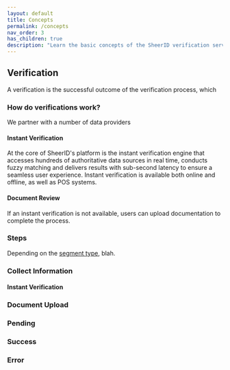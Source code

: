 ```yaml
---
layout: default
title: Concepts
permalink: /concepts
nav_order: 3
has_children: true
description: "Learn the basic concepts of the SheerID verification service"
---
```


## Verification

A verification is the successful outcome of the verification process, which

### How do verifications work?

We partner with a number of data providers

#### Instant Verification

At the core of SheerID's platform is the instant verification engine that accesses hundreds
of authoritative data sources in real time, conducts fuzzy matching and delivers results with
sub-second latency to ensure a seamless user experience. Instant verification is available
both online and offline, as well as POS systems.

#### Document Review

If an instant verification is not available, users can upload documentation to complete
the process.

### Steps

Depending on the [segment type](./segments), blah.

### Collect Information

#### Instant Verification

### Document Upload

### Pending

### Success

### Error